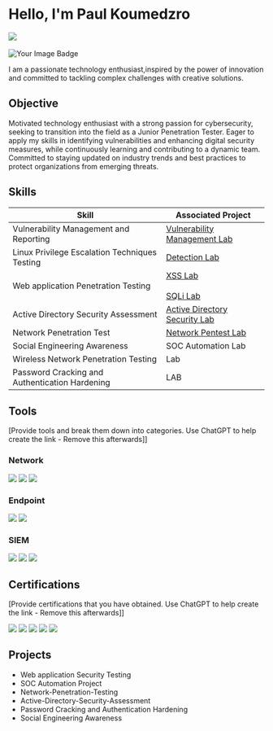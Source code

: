 # Hello, I'm Paul Koumedzro
<a href="https://www.linkedin.com/in/paul-koumedzro/"><img src="https://img.shields.io/badge/-LinkedIn-0072b1?&style=for-the-badge&logo=linkedin&logoColor=white" /></a>
</br>
</br>
<img src="https://tryhackme-badges.s3.amazonaws.com/PaulKoumedzro.png" alt="Your Image Badge" />




I am a passionate technology enthusiast,inspired by the power of innovation and committed to tackling complex challenges with creative solutions.


## Objective
Motivated technology enthusiast with a strong passion for cybersecurity, seeking to transition into the field as a Junior Penetration Tester. Eager to apply my skills in identifying vulnerabilities and enhancing digital security measures, while continuously learning and contributing to a dynamic team. Committed to staying updated on industry trends and best practices to protect organizations from emerging threats.

## Skills


| Skill                                         | Associated Project         |
|-----------------------------------------------|----------------------------|
| Vulnerability Management and Reporting        | <a href="https://tinyurl.com/Vulnerability-Management-Lab">Vulnerability Management Lab</a>|
| Linux Privilege Escalation Techniques Testing | <a href="https://google.com">Detection Lab</a>|
| Web application  Penetration Testing          | <a href="https://tinyurl.com/wapt-lab">XSS Lab</a> </br></br> <a href="https://tinyurl.com/SQL-injection-Lab">SQLi Lab</a>
| Active Directory Security Assessment    | <a href="https://tinyurl.com/AD-Security-Testing-lab">Active Directory Security Lab</a>|
| Network Penetration Test                   | <a href="https://tinyurl.com/Network-pentest-lab">Network Pentest Lab</a>|
| Social Engineering Awareness | SOC Automation Lab|
|  Wireless Network Penetration Testing         | Lab |
| Password Cracking and Authentication Hardening | LAB |

## Tools
[Provide tools and break them down into categories. Use ChatGPT to help create the link - Remove this afterwards]]

### Network
<div>
    <img src="https://img.shields.io/badge/-Wireshark-1679A7?&style=for-the-badge&logo=Wireshark&logoColor=white" />
    <img src="https://img.shields.io/badge/-Suricata-EF3B2D?&style=for-the-badge&logo=Suricata&logoColor=white" />
    <img src="https://img.shields.io/badge/-Zeek-777BB4?&style=for-the-badge&logo=Zeek&logoColor=white" />
</div>

### Endpoint
<div>
    <img src="https://img.shields.io/badge/-Microsoft_Defender_for_Endpoint-00A4EF?&style=for-the-badge&logo=Microsoft&logoColor=white" />
    <img src="https://img.shields.io/badge/-Velociraptor-4B275F?&style=for-the-badge&logo=Velociraptor&logoColor=white" />
</div>

### SIEM
<div>
    <img src="https://img.shields.io/badge/-Microsoft_Sentinel-0078D4?&style=for-the-badge&logo=Microsoft&logoColor=white" />
    <img src="https://img.shields.io/badge/-Splunk-000000?&style=for-the-badge&logo=Splunk&logoColor=white" />
    <img src="https://img.shields.io/badge/-Elastic-005571?&style=for-the-badge&logo=Elastic&logoColor=white" />
</div>

## Certifications
[Provide certifications that you have obtained. Use ChatGPT to help create the link - Remove this afterwards]]
<div>
<img src="https://img.shields.io/badge/-Security%2B-FF0000?&style=for-the-badge&logo=CompTIA&logoColor=white" />
<img src="https://img.shields.io/badge/-Network%2B-007ACC?&style=for-the-badge&logo=CompTIA&logoColor=white" />
<img src="https://img.shields.io/badge/-A%2B-4D4D4D?&style=for-the-badge&logo=CompTIA&logoColor=white" />
<img src="https://img.shields.io/badge/-CDSA-006400?&style=for-the-badge&logoColor=white" />
<img src="https://img.shields.io/badge/-CCD-000080?&style=for-the-badge&logoColor=white" />
</div>

## Projects
- Web application Security Testing
- SOC Automation Project
- Network-Penetration-Testing
- Active-Directory-Security-Assessment
- Password Cracking and Authentication Hardening
- Social Engineering Awareness
